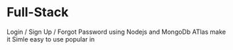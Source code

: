 # Full-Stack
Login /  Sign Up / Forgot Password using Nodejs and MongoDb ATlas
make it Simle
easy to use
popular in 
